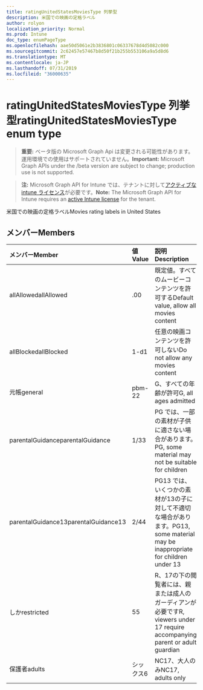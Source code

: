 ```yaml
---
title: ratingUnitedStatesMoviesType 列挙型
description: 米国での映画の定格ラベル
author: rolyon
localization_priority: Normal
ms.prod: Intune
doc_type: enumPageType
ms.openlocfilehash: aae50d5061e2b3836801c06337678d4d5082c000
ms.sourcegitcommit: 2c62457e57467b8d50f21b255b553106a9a5d8d6
ms.translationtype: MT
ms.contentlocale: ja-JP
ms.lasthandoff: 07/31/2019
ms.locfileid: "36000635"
---
```

# <a name="ratingunitedstatesmoviestype-enum-type"></a><span data-ttu-id="ebac4-103">ratingUnitedStatesMoviesType 列挙型</span><span class="sxs-lookup"><span data-stu-id="ebac4-103">ratingUnitedStatesMoviesType enum type</span></span>

> <span data-ttu-id="ebac4-104">**重要:** ベータ版の Microsoft Graph Api は変更される可能性があります。運用環境での使用はサポートされていません。</span><span class="sxs-lookup"><span data-stu-id="ebac4-104">**Important:** Microsoft Graph APIs under the /beta version are subject to change; production use is not supported.</span></span>

> <span data-ttu-id="ebac4-105">**注:** Microsoft Graph API for Intune では、テナントに対して[アクティブな intune ライセンス](https://go.microsoft.com/fwlink/?linkid=839381)が必要です。</span><span class="sxs-lookup"><span data-stu-id="ebac4-105">**Note:** The Microsoft Graph API for Intune requires an [active Intune license](https://go.microsoft.com/fwlink/?linkid=839381) for the tenant.</span></span>

<span data-ttu-id="ebac4-106">米国での映画の定格ラベル</span><span class="sxs-lookup"><span data-stu-id="ebac4-106">Movies rating labels in United States</span></span>

## <a name="members"></a><span data-ttu-id="ebac4-107">メンバー</span><span class="sxs-lookup"><span data-stu-id="ebac4-107">Members</span></span>
|<span data-ttu-id="ebac4-108">メンバー</span><span class="sxs-lookup"><span data-stu-id="ebac4-108">Member</span></span>|<span data-ttu-id="ebac4-109">値</span><span class="sxs-lookup"><span data-stu-id="ebac4-109">Value</span></span>|<span data-ttu-id="ebac4-110">説明</span><span class="sxs-lookup"><span data-stu-id="ebac4-110">Description</span></span>|
|:---|:---|:---|
|<span data-ttu-id="ebac4-111">allAllowed</span><span class="sxs-lookup"><span data-stu-id="ebac4-111">allAllowed</span></span>|<span data-ttu-id="ebac4-112">.0</span><span class="sxs-lookup"><span data-stu-id="ebac4-112">0</span></span>|<span data-ttu-id="ebac4-113">既定値。すべてのムービーコンテンツを許可する</span><span class="sxs-lookup"><span data-stu-id="ebac4-113">Default value, allow all movies content</span></span>|
|<span data-ttu-id="ebac4-114">allBlocked</span><span class="sxs-lookup"><span data-stu-id="ebac4-114">allBlocked</span></span>|<span data-ttu-id="ebac4-115">1-d</span><span class="sxs-lookup"><span data-stu-id="ebac4-115">1</span></span>|<span data-ttu-id="ebac4-116">任意の映画コンテンツを許可しない</span><span class="sxs-lookup"><span data-stu-id="ebac4-116">Do not allow any movies content</span></span>|
|<span data-ttu-id="ebac4-117">元帳</span><span class="sxs-lookup"><span data-stu-id="ebac4-117">general</span></span>|<span data-ttu-id="ebac4-118">pbm-2</span><span class="sxs-lookup"><span data-stu-id="ebac4-118">2</span></span>|<span data-ttu-id="ebac4-119">G、すべての年齢が許可</span><span class="sxs-lookup"><span data-stu-id="ebac4-119">G, all ages admitted</span></span>|
|<span data-ttu-id="ebac4-120">parentalGuidance</span><span class="sxs-lookup"><span data-stu-id="ebac4-120">parentalGuidance</span></span>|<span data-ttu-id="ebac4-121">1/3</span><span class="sxs-lookup"><span data-stu-id="ebac4-121">3</span></span>|<span data-ttu-id="ebac4-122">PG では、一部の素材が子供に適さない場合があります。</span><span class="sxs-lookup"><span data-stu-id="ebac4-122">PG, some material may not be suitable for children</span></span>|
|<span data-ttu-id="ebac4-123">parentalGuidance13</span><span class="sxs-lookup"><span data-stu-id="ebac4-123">parentalGuidance13</span></span>|<span data-ttu-id="ebac4-124">2/4</span><span class="sxs-lookup"><span data-stu-id="ebac4-124">4</span></span>|<span data-ttu-id="ebac4-125">PG13 では、いくつかの素材が13の子に対して不適切な場合があります。</span><span class="sxs-lookup"><span data-stu-id="ebac4-125">PG13, some material may be inappropriate for children under 13</span></span>|
|<span data-ttu-id="ebac4-126">しか</span><span class="sxs-lookup"><span data-stu-id="ebac4-126">restricted</span></span>|<span data-ttu-id="ebac4-127">5</span><span class="sxs-lookup"><span data-stu-id="ebac4-127">5</span></span>|<span data-ttu-id="ebac4-128">R、17の下の閲覧者には、親または成人のガーディアンが必要です</span><span class="sxs-lookup"><span data-stu-id="ebac4-128">R, viewers under 17 require accompanying parent or adult guardian</span></span>|
|<span data-ttu-id="ebac4-129">保護者</span><span class="sxs-lookup"><span data-stu-id="ebac4-129">adults</span></span>|<span data-ttu-id="ebac4-130">シックス</span><span class="sxs-lookup"><span data-stu-id="ebac4-130">6</span></span>|<span data-ttu-id="ebac4-131">NC17、大人のみ</span><span class="sxs-lookup"><span data-stu-id="ebac4-131">NC17, adults only</span></span>|





